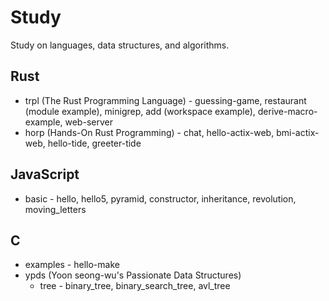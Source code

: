 # Study
Study on languages, data structures, and algorithms.

## Rust
- trpl (The Rust Programming Language) - guessing-game, restaurant (module example), minigrep, add (workspace example), derive-macro-example, web-server
- horp (Hands-On Rust Programming) - chat, hello-actix-web, bmi-actix-web, hello-tide, greeter-tide

## JavaScript
- basic - hello, hello5, pyramid, constructor, inheritance, revolution, moving_letters

## C
- examples - hello-make
- ypds (Yoon seong-wu's Passionate Data Structures) 
    - tree - binary_tree, binary_search_tree, avl_tree
